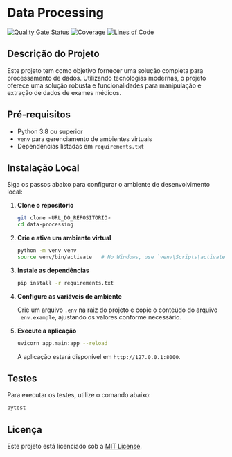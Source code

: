 
# Data Processing

[![Quality Gate Status](https://sonarcloud.io/api/project_badges/measure?project=EPS-DataMed_data-processing&metric=alert_status)](https://sonarcloud.io/summary/new_code?id=EPS-DataMed_data-processing) [![Coverage](https://sonarcloud.io/api/project_badges/measure?project=EPS-DataMed_data-processing&metric=coverage)](https://sonarcloud.io/summary/new_code?id=EPS-DataMed_data-processing) [![Lines of Code](https://sonarcloud.io/api/project_badges/measure?project=EPS-DataMed_data-processing&metric=ncloc)](https://sonarcloud.io/summary/new_code?id=EPS-DataMed_data-processing)

## Descrição do Projeto

Este projeto tem como objetivo fornecer uma solução completa para processamento de dados. Utilizando tecnologias modernas, o projeto oferece uma solução robusta e funcionalidades para manipulação e extração de dados de exames médicos.

## Pré-requisitos

- Python 3.8 ou superior
- `venv` para gerenciamento de ambientes virtuais
- Dependências listadas em `requirements.txt`

## Instalação Local

Siga os passos abaixo para configurar o ambiente de desenvolvimento local:

1. **Clone o repositório**

   ```bash
   git clone <URL_DO_REPOSITORIO>
   cd data-processing
   ```

2. **Crie e ative um ambiente virtual**

   ```bash
   python -m venv venv
   source venv/bin/activate   # No Windows, use `venv\Scripts\activate`
   ```

3. **Instale as dependências**

   ```bash
   pip install -r requirements.txt
   ```

4. **Configure as variáveis de ambiente**

   Crie um arquivo `.env` na raiz do projeto e copie o conteúdo do arquivo `.env.example`, ajustando os valores conforme necessário.

5. **Execute a aplicação**

   ```bash
   uvicorn app.main:app --reload
   ```

   A aplicação estará disponível em `http://127.0.0.1:8000`.

## Testes

Para executar os testes, utilize o comando abaixo:

```bash
pytest
```

## Licença

Este projeto está licenciado sob a [MIT License](https://www.mit.edu/~amini/LICENSE.md).
